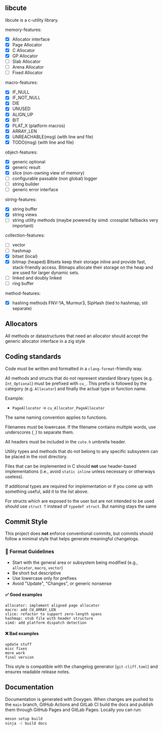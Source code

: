 ## libcute 
libcute is a c-utility library.

memory-features:
 - [X] Allocator interface
 - [X] Page Allocator 
 - [X] C Allocator
 - [X] GP Allocator 
 - [ ] Slab Allocator
 - [ ] Arena Allocator 
 - [ ] Fixed Allocator

macro-features:
 - [X] IF_NULL
 - [X] IF_NOT_NULL
 - [X] DIE 
 - [X] UNUSED
 - [X] ALIGN_UP
 - [X] BIT
 - [X] PLAT_X (platform macros)
 - [X] ARRAY_LEN
 - [X] UNREACHABLE(msg) (with line and file)
 - [X] TODO(msg) (with line and file)

object-features:
 - [X] generic optional
 - [X] generic result
 - [X] slice (non-owning view of memory)
 - [ ] configurable passable (non global) logger 
 - [ ] string builder
 - [ ] generic error interface

 string-features:
 - [X] string buffer
 - [X] string views
- [ ] string utility methods (maybe powered by simd. crossplat fallbacks very important)

collection-features:
 - [ ] vector
 - [ ] hashmap
 - [X] bitset (local)
 - [X] bitmap (heaped)
Bitsets keep their storage inline and provide fast, stack-friendly access.
Bitmaps allocate their storage on the heap and are used for larger dynamic sets.
 - [ ] linked and doubly linked
 - [ ] ring buffer

 method-features:
 - [X] hashing methods FNV-1A, Murmur3, SipHash (tied to hashmap, stil separate)

## Allocators
All methods or datastructures that need an allocator should accept the generic allocator interface in a zig style 
 
## Coding standards
Code must be written and formatted in a `clang-format`-friendly way.

All methods and structs that do not represent standard library types (e.g. `Int_Optional`) must be prefixed with `cu_`. This prefix is followed by the category (e.g. `Allocator`) and finally the actual type or function name.

Example:
 - `PageAllocator` → `cu_Allocator_PageAllocator`

The same naming convention applies to functions.

Filenames must be lowercase. If the filename contains multiple words, use underscores (`_`) to separate them.

All headers must be included in the `cute.h` umbrella header.

Utility types and methods that do not belong to any specific subsystem can be placed in the root directory.

Files that can be implemented in C should **not** use header-based implementations (i.e., avoid `static inline` unless necessary or otherways useless).

If additional types are required for implementation or if you come up with something useful, add it to the list above.

For structs which are exposed to the user but are not intended to be used should use `struct T` instead of `typedef struct`. But naming stays the same

## Commit Style

This project does **not** enforce conventional commits, but commits should follow a minimal style that helps generate meaningful changelogs.

### 🧱 Format Guidelines

- Start with the general area or subsystem being modified (e.g., `allocator`, `macro`, `vector`)
- Be short but descriptive
- Use lowercase only for prefixes
- Avoid "Update", "Changes", or generic nonsense

#### ✅ Good examples
```
allocator: implement aligned page allocator
macro: add CU_ARRAY_LEN
slice: refactor to support zero-length spans
hashmap: stub file with header structure
simd: add platform dispatch detection
```

#### ❌ Bad examples
```
update stuff
misc fixes
more work
final version
```

This style is compatible with the changelog generator (`git-cliff.toml`) and ensures readable release notes.

## Documentation

Documentation is generated with Doxygen. When changes are pushed to the `main`
branch, GitHub Actions and GitLab CI build the docs and publish them through
GitHub Pages and GitLab Pages. Locally you can run:

```sh
meson setup build
ninja -C build docs
```



